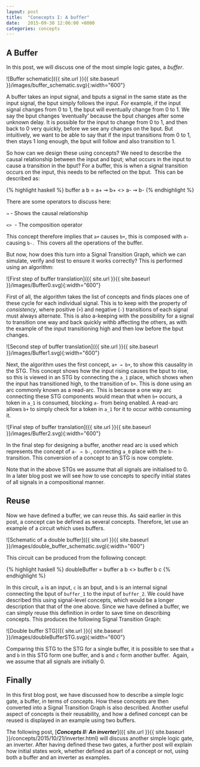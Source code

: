 ```yaml
---
layout: post
title:  "Conecepts I: A buffer"
date:   2015-09-30 12:06:00 +0000
categories: concepts
---
```


A Buffer
--------

In this post, we will discuss one of the most simple logic gates, a *buffer*.

![Buffer schematic]({{ site.url }}{{ site.baseurl }}/images/buffer_schematic.svg){:width="600"}

A buffer takes an input signal, and bputs a signal in the same state as the
input signal, the bput simply follows the input. For example, if the input
signal changes from 0 to 1, the bput will eventually change from 0 to 1. We
say the bput changes ‘eventually’ because the bput changes after some
unknown delay. It is possible for the input to change from 0 to 1, and then
back to 0 very quickly, before we see any changes on the bput. But
intuitively, we want to be able to say that if the input transitions from 0 to
1, then stays 1 long enough, the bput will follow and also transition to 1.

So how can we design these using concepts? We need to describe the causal
relationship between the input and bput; what occurs in the input to cause a
transition in the bput? For a buffer, this is when a signal transition
occurs on the input, this needs to be reflected on the bput.  This can be
described as:

{% highlight haskell %}
buffer a b = a+ ⇝ b+ <> a- ⇝ b-
{% endhighlight %}

There are some operators to discuss here:

`⇝` - Shows the causal relationship

`<>`  - The composition operator

This concept therefore implies that `a+` causes `b+`, this is composed
with `a-` causing `b-`.  This covers all the operations of the buffer.

But now, how does this turn into a Signal Transition Graph, which we can
simulate, verify and test to ensure it works correctly? This is performed
using an algorithm:

![First step of buffer translation]({{ site.url }}{{ site.baseurl }}/images/Buffer0.svg){:width="600"}

First of all, the algorithm takes the list of concepts and finds places one of
these cycle for each individual signal. This is to keep with the property of
*consistency*, where positive (`+`) and negative (`-`) transitions of each
signal must always alternate. This is also a-keeping with the possibility for
a signal to transition one way and back quickly withb affecting the others,
as with the example of the input transitioning high and then low before the
bput changes.

![Second step of buffer translation]({{ site.url }}{{ site.baseurl }}/images/Buffer1.svg){:width="600"}

Next, the algorithm uses the first concept, `a+ ⇝ b+`, to show this
causality in the STG. This concept shows how the input rising causes the
bput to rise, so this is viewed in an STG by connecting the `a_1` place,
which shows when the input has transitioned high, to the transition of
`b+`. This is done using an arc commonly known as a read-arc. This is
because a one way arc connecting these STG components would mean that when
`b+` occurs, a token in `a_1` is consumed, blocking `a-` from being
enabled. A read-arc allows `b+` to simply check for a token in `a_1`
for it to occur withb consuming it.

![Final step of buffer translation]({{ site.url }}{{ site.baseurl }}/images/Buffer2.svg){:width="600"}

In the final step for designing a buffer, another read arc is used which
represents the concept of `a- ⇝ b-`, connecting `a_0` place with the
`b-` transition. This conversion of a concept to an STG is now complete.

Note that in the above STGs we assume that all signals are initialised to 0. 
In a later blog post we will see how to use concepts to specify initial states
of all signals in a compositional manner.

Reuse
-----

Now we have defined a buffer, we can reuse this. As said earlier in this post,
a concept can be defined as several concepts. Therefore, let use an example of
a circuit which uses buffers.

![Schematic of a double buffer]({{ site.url }}{{ site.baseurl }}/images/double_buffer_schematic.svg){:width="600"}

This circuit can be produced from the following concept:

{% highlight haskell %}
doubleBuffer = buffer a b <> buffer b c
{% endhighlight %}

In this circuit, `a` is an input, `c` is an bput, and `b` is an internal
signal connecting the bput of `buffer_1` to the input of `buffer_2`. We
could have described this using signal-level concepts, which would be a longer
description that that of the one above. Since we have defined a buffer, we can
simply reuse this definition in order to save time on describing concepts.
This produces the following Signal Transition Graph:

![Double buffer STG]({{ site.url }}{{ site.baseurl }}/images/doubleBufferSTG.svg){:width="600"}

Comparing this STG to the STG for a single buffer, it is possible to see that
`a` and `b` in this STG form one buffer, and `b` and `c` form another buffer. 
Again, we assume that all signals are initially 0.

Finally
-------

In this first blog post, we have discussed how to describe a simple logic
gate, a buffer, in terms of concepts. How these concepts are then converted
into a Signal Transition Graph is also described. Another useful aspect of
concepts is their reusability, and how a defined concept can be reused is
displayed in an example using two buffers.

The following post, [***Concepts II: An inverter***]({{ site.url }}{{ site.baseurl }}/concepts/2015/10/21/inverter.html) will discuss another simple
logic gate, an inverter. After having defined these two gates, a further post
will explain how initial states work, whether defined as part of a concept or
not, using both a buffer and an inverter as examples.
